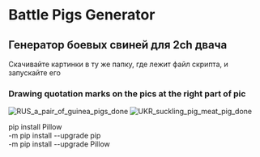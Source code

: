 # Battle Pigs Generator
## Генератор боевых свиней для 2ch двача
Скачивайте картинки в ту же папку, где лежит файл скрипта, и запускайте его

### Drawing quotation marks on the pics at the right part of pic   
![RUS_a_pair_of_guinea_pigs_done](https://user-images.githubusercontent.com/48214249/131245845-07998485-6a32-4388-b6ee-a034ff028114.jpeg)
![UKR_suckling_pig_meat_pig_done](https://user-images.githubusercontent.com/48214249/131245847-457746d7-143f-4f4b-b574-1146b341cc40.jpeg)


  pip install Pillow  
  -m pip install --upgrade pip  
  -m pip install --upgrade Pillow  
